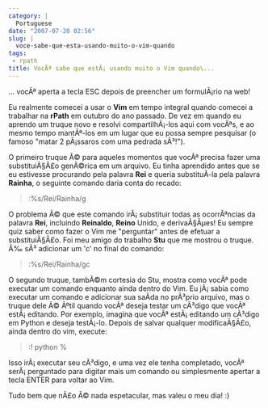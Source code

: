 ```yaml
---
category: |
  Portuguese
date: "2007-07-20 02:56"
slug: |
  voce-sabe-que-esta-usando-muito-o-vim-quando
tags:
 - rpath
title: VocÃª sabe que estÃ¡ usando muito o Vim quando\...
---
```


... vocÃª aperta a tecla ESC depois de preencher um formulÃ¡rio na web!

Eu realmente comecei a usar o **Vim** em tempo integral quando comecei a
trabalhar na **rPath** em outubro do ano passado. De vez em quando eu
aprendo um truque novo e resolvi compartilhÃ¡-los aqui com vocÃªs, e ao
mesmo tempo mantÃª-los em um lugar que eu possa sempre pesquisar (o
famoso "matar 2 pÃ¡ssaros com uma pedrada sÃ³!").

O primeiro truque Ã© para aqueles momentos que vocÃª precisa fazer uma
substituiÃ§Ã£o genÃ©rica em um arquivo. Eu tinha aprendido antes que se
eu estivesse procurando pela palavra **Rei** e queria substituÃ­-la pela
palavra **Rainha**, o seguinte comando daria conta do recado:

> :%s/Rei/Rainha/g

O problema Ã© que este comando irÃ¡ substituir todas as ocorrÃªncias da
palavra **Rei**, incluindo **Reinaldo**, **Reino** Unido, e
derivaÃ§Ãµes! Eu sempre quiz saber como fazer o Vim me "perguntar" antes
de efetuar a substituiÃ§Ã£o. Foi meu amigo do trabalho **Stu** que me
mostrou o truque. Ã‰ sÃ³ adicionar um 'c' no final do comando:

> :%s/Rei/Rainha/gc

O segundo truque, tambÃ©m cortesia do Stu, mostra como vocÃª pode
executar um comando enquanto ainda dentro do Vim. Eu jÃ¡ sabia como
executar um comando e adicionar sua saÃ­da no prÃ³prio arquivo, mas o
truque dele Ã© Ãºtil quando vocÃª deseja testar um cÃ³digo que vocÃª
estÃ¡ editando. Por exemplo, imagina que vocÃª estÃ¡ editando um cÃ³digo
em Python e deseja testÃ¡-lo. Depois de salvar qualquer modificaÃ§Ã£o,
ainda dentro do vim, execute:

> :! python %

Isso irÃ¡ executar seu cÃ³digo, e uma vez ele tenha completado, vocÃª
serÃ¡ perguntado para digitar mais um comando ou simplesmente apertar a
tecla ENTER para voltar ao Vim.

Tudo bem que nÃ£o Ã© nada espetacular, mas valeu o meu dia! :)
